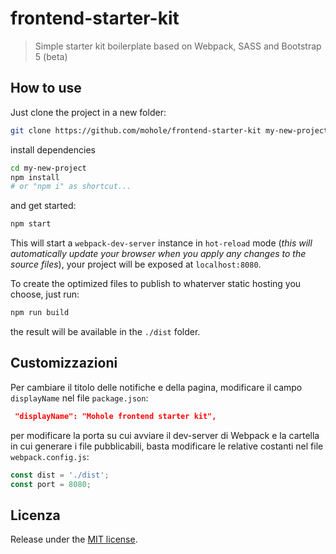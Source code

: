# frontend-starter-kit
> Simple starter kit boilerplate based on Webpack, SASS and Bootstrap 5 (beta)

## How to use
Just clone the project in a new folder:
```bash
git clone https://github.com/mohole/frontend-starter-kit my-new-project
```

install dependencies
```bash
cd my-new-project
npm install 
# or "npm i" as shortcut...
```

and get started:
```bash
npm start
```

This will start a `webpack-dev-server` instance in `hot-reload` mode (*this will automatically update your browser when you apply any changes to the source files*), your project will be exposed at `localhost:8080`.

To create the optimized files to publish to whaterver static hosting you choose, just run:
```bash
npm run build
```

the result will be available in the `./dist` folder.

## Customizzazioni
Per cambiare il titolo delle notifiche e della pagina, modificare il campo `displayName` nel file `package.json`:

```json
 "displayName": "Mohole frontend starter kit",
```

per modificare la porta su cui avviare il dev-server di Webpack e la cartella in cui generare i file pubblicabili, basta modificare le relative costanti nel file `webpack.config.js`:

```javascript
const dist = './dist';
const port = 8080;
```

## Licenza
Release under the [MIT license](LICENSE).
